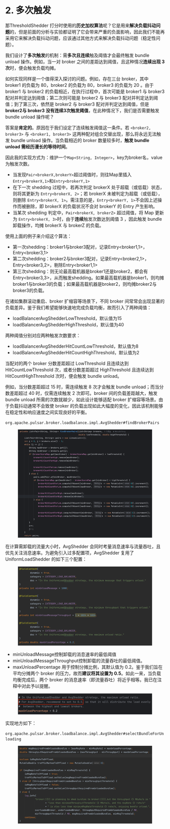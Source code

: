 # 2. 多次触发

那ThresholdShedder 打分时使用的**历史加权算法**呢？它是用来**解决负载抖动问题**的，但是前面的分析与实验都证明了它会带来严重的负面影响，因此我们不能再采用它来解决负载抖动问题，应该通过其他方式来解决负载抖动问题（稳定性问题）。

我们设计了**多次触发**的机制：需**多次且连续**触及阈值才会最终触发 bundle unload 操作。例如，当一对 broker 之间的差距达到阈值，且这种情况**连续出现 3 次**时，便会触发负载均摊。

&#x20;

如何实现同样是一个值得深入探讨的问题。例如，存在三台 broker，其中 broker1 的负载为 80，broker2 的负载为 80，broker3 的负载为 20 。由于 broker1 与 broker2 的负载相近，在执行过程中，首次可能是 broker1 与 broker3 配对并判定达到阈值；第二次则可能是 broker2 与 broker3 配对并判定达到阈值；到了第三次，依然是 broker2 与 broker3 配对并判定达到阈值，但是**broker2与 broker3 没有连续3次触发阈值**，在此种情况下，我们是否需要触发 bundle unload 操作呢？

答案是**肯定的**。原因在于我们设定了连续触发阈值这一条件。若 `<broker2, broker3>` 与 `<broker1, broker3>` 这两种配对组合交替出现，那么将永远无法触发 bundle unload 操作。当负载相近的 broker 数量较多时，**触发 bundle unload 需经历漫长的等待时间**。

&#x20;

因此我的实现方式为：维护一个`Map<String, Integer>`，key为broker名，value为触发次数。

* 当发现`Pair<brokerX,brokerY>`超过阈值时，则往Map里插入`Entry<brokerX,1>`和`Entry<brokerY,1>`
* 在下一次 shedding 过程中，若再次判定 brokerX 处于超载（或低载）状态，则将其更新为 `Entry<brokerX, 2>`；若 brokerX 未被判定为超载（或低载），则删除 `Entry<brokerX, 1>`。需注意的是，`Entry<brokerY, 1>`不会因上述操作而被删除，即 brokerX 的负载状况不会对 brokerY 的 Entry 产生影响。
* 当某次 shedding 判定中，`Pair<brokerX, brokerZ>` 超过阈值，将 Map 更新为 `Entry<brokerX, 3>`时，由于**连续**触发次数达到阈值 3 ，因此触发 bundle 卸载操作，均摊 brokerX 与 brokerZ 的负载。



使用上面的例子来介绍这个算法：

* 第一次shedding：broker1与broker3配对，记录Entry\<broker1,1>，Entry\<broker3,1>
* 第二次shedding：broker2与broker3配对，记录Entry\<broker2,1>，Entry\<broker3,2>，剔除Entry\<broker1,1>
* 第三次shedding：则无论最高载机器是broker1还是broker2，都会有Entry\<broker3,3>，从而触发shedding。如果最高载机器是broker1，则均摊broker1与broker3的负载；如果最高载机器是broker2，则均摊broker2与broker3的负载。

&#x20;

在诸如集群滚动重启、broker 扩缩容等场景下，不同 broker 间常常会出现显著的负载差异。鉴于我们希望能够快速地完成负载均衡，故而引入了两种阈值：

* loadBalancerAvgShedderLowThreshold，默认值为15
* loadBalancerAvgShedderHighThreshold，默认值为40

两种阈值分别对应两种触发次数要求：

* loadBalancerAvgShedderHitCountLowThreshold，默认值为8
* loadBalancerAvgShedderHitCountHighThreshold，默认值为2

当配对的两个 broker 分数差距超过 LowThreshold 且连续达到 HitCountLowThreshold 次，或者分数差距超过 HighThreshold 且连续达到 HitCountHighThreshold 次时，便会触发 bundle unload。

例如，当分数差距超过 15 时，需连续触发 8 次才会触发 bundle unload；而当分数差距超过 40 时，仅需连续触发 2 次即可。broker 间的负载差距越大，触发 bundle unload 所需的次数就越少，如此设计能够适配 broker 扩缩容等场景。由于负载抖动通常不会致使 broker 的负载出现如此大幅度的变化，因此该机制能够在稳定性和响应速度之间实现良好的平衡。

`org.apache.pulsar.broker.loadbalance.impl.AvgShedder#findBrokerPairs`&#x20;

<figure><img src="../.gitbook/assets/image (2) (1) (1).png" alt=""><figcaption></figcaption></figure>

在计算需卸载的流量大小时，AvgShedder 会同时考量消息速率与流量吞吐，且优先关注消息速率。为避免引入过多配置项，AvgShedder 复用了 UniformLoadShedder 的如下三个配置：

<figure><img src="../.gitbook/assets/image (3) (1) (1).png" alt=""><figcaption></figcaption></figure>

* minUnloadMessage控制卸载的消息速率的最低阈值
* minUnloadMessageThroughput控制卸载的流量吞吐的最低阈值。
* maxUnloadPercentage 用于控制分摊比例，其默认值为 0.2。鉴于我们旨在平均分摊两个 broker 的压力，故而**建议将其设置为 0.5**。如此一来，当负载均衡完成后，两个 broker 的消息速率（即流量吞吐）将近乎相等。我已在注释中对此予以提醒。

<figure><img src="../.gitbook/assets/image (4) (1) (1).png" alt=""><figcaption></figcaption></figure>

实现地方如下：

`org.apache.pulsar.broker.loadbalance.impl.AvgShedder#selectBundleForUnloading`

<figure><img src="../.gitbook/assets/image (5) (1) (1).png" alt=""><figcaption></figcaption></figure>

